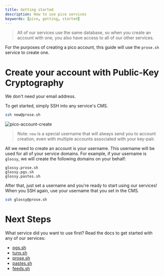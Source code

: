 ```yaml
---
title: Getting started
description: How to use pico services 
keywords: [pico, getting, started]
---
```


> All of our services use the same database, so when you create an account with
> one, you also have access to all of our other services.

For the purposes of creating a pico account, this guide will use the `prose.sh`
service to create one.

# Create your account with Public-Key Cryptography

We don't need your email address.

To get started, simply SSH into any service's CMS.

```bash
ssh new@prose.sh
```

![pico-account-create](https://hey.imgs.sh/pico-account-create.png)

> Note: `new` is a special username that will always send you to account
> creation, even with multiple accounts associated with your key-pair.

All we need to create an account is your username. This username will be used
for all of your service domains. For example, if your username is `glossy`, we
will create the following domains on your behalf:

```
glossy.prose.sh
glossy.pgs.sh
glossy.pastes.sh
```

After that, just set a username and you're ready to start using our services!
When you SSH again, use your username that you set in the CMS.

```bash
ssh glossy@prose.sh
```

# Next Steps

What service did you want to use first? Read the docs to get started with any of
our services:

- [pgs.sh](/pgs)
- [tuns.sh](/tuns)
- [prose.sh](/prose)
- [pastes.sh](/prose)
- [feeds.sh](/feeds)
